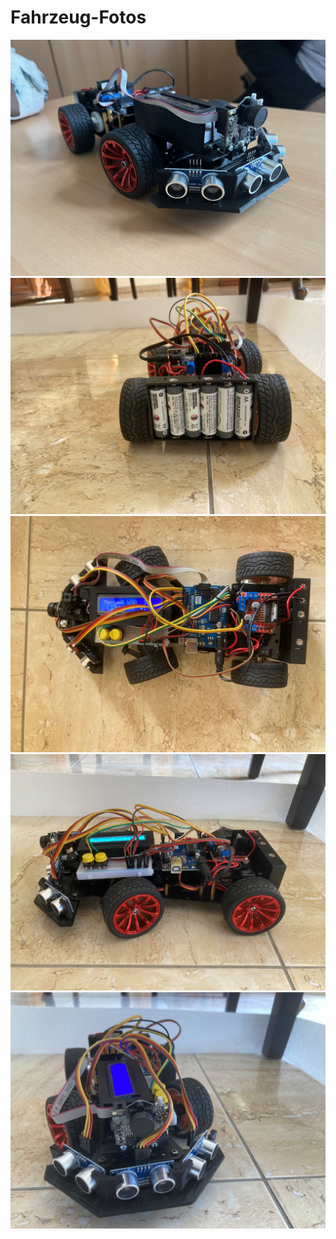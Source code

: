 # Fahrzeug-Fotos

![](Datei10-2023-05-03-15.17.26.jpg)
![](IMG_6769.jpg)
![](IMG_6770.jpg)
![](IMG_6771.jpg)
![](IMG_6772.jpg)
